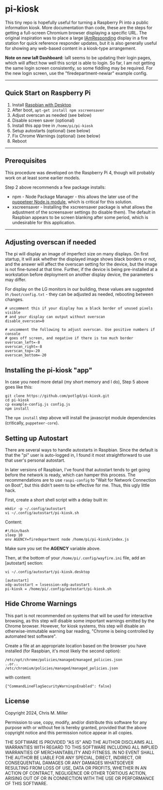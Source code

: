 # pi-kiosk

This tiny repo is hopefully useful for turning a Raspberry Pi into a public information kiosk. More documentation than code, these are the steps for getting a full-screen Chromium browser displaying a specific URL. The original inspiration was to place a large [IAmResponding](https://iamresponding.com/) display in a fire station for quick reference responder updates, but it is also generally useful for showing any web-based content in a kiosk-type arrangement.

**Note on new IaR Dashboard:** IaR seems to be updating their login pages, which will affect how well this script is able to login. So far, I am not getting the same login screen consistently, so some fiddling may be required. For the new login screen, use the "firedepartment-newiar" example config.

---

## Quick Start on Raspberry Pi

1. Install [Raspbian with Desktop](https://www.raspberrypi.org/downloads/raspbian/)
2. After boot, `apt-get install npm xscreensaver`
3. Adjust overscan as needed (see below)
4. Disable screen saver (optional)
5. Install this app tree in `/home/pi/pi-kiosk`
6. Setup autostarts (optional) (see below)
7. Fix Chrome Warnings (optional) (see below)
8. Reboot

---

## Prerequisites

This procedure was developed on the Raspberry Pi 4, though will probably work on at least some earlier models.

Step 2 above recommends a few package installs:

* npm - Node Package Manager - this allows the later use of the [puppeteer Node.js module](https://github.com/puppeteer/puppeteer/), which is critical for this solution.
* xscreensaver - Installing the xscreensaver package is what allows the adjustment of the screensaver settings (to disable them). The default in Raspbian appears to be screen blanking after some period, which is undesirable for this application.

---

## Adjusting overscan if needed

The pi will display an image of imperfect size on many displays. On first startup, it will ask whether the displayed image shows black borders or not, and the answer will affect the overscan setting for the device, but the image is not fine-tuned at that time. Further, if the device is being pre-installed at a workstation before deployment on another display device, the parameters may differ.

For display on the LG monitors in our building, these values are suggested in `/boot/config.txt` - they can be adjusted as needed, rebooting between changes.

```
# uncomment this if your display has a black border of unused pixels visible
# and your display can output without overscan
disable_overscan=0

# uncomment the following to adjust overscan. Use positive numbers if console
# goes off screen, and negative if there is too much border
overscan_left=-8
overscan_right=-8
overscan_top=-20
overscan_bottom=-20
```

## Installing the pi-kiosk "app"

In case you need more detail (my short memory and I do), Step 5 above goes like this:

```
git clone https://github.com/potlgd/pi-kiosk.git
cd pi-kiosk
cp example-config.js config.js
npm install
```

The `npm install` step above will install the javascript module dependencies (critically, `puppeteer-core`).

## Setting up Autostart

There are several ways to handle autostarts in Raspbian. Since the default is that the "pi" user is auto-logged in, I found it most straightforward to use that user's personal autostart.

In later versions of Raspbian, I've found that autostart tends to get going before the network is ready, which can hamper this process. The recommendations are to use `raspi-config` to "Wait for Network Connection on Boot", but this didn't seem to be effective for me. Thus, this ugly little hack.

First, create a short shell script with a delay built in:

```
mkdir -p ~/.config/autostart
vi ~/.config/autostart/pi-kiosk.sh
```
Content:
```
#!/bin/bash
sleep 10
env AGENCY=firedepartment node /home/pi/pi-kiosk/index.js
```
Make sure you set the **AGENCY** variable above.

Then, at the bottom of your `/home/pi/.config/wayfire.ini` file, add an [autostart] section:

```
vi ~/.config/autostart/pi-kiosk.desktop
```


```
[autostart]
xdg-autostart = lxsession-xdg-autostart
pi-kiosk = /home/pi/.config/autostart/pi-kiosk.sh
```

## Hide Chrome Warnings

This part is not recommended on systems that will be used for interactive browsing, as this step will disable some important warnings emitted by the Chrome browser. However, for kiosk systems, this step will disable an otherwise-immutable warning bar reading, "Chrome is being controlled by automated test software".

Create a file at an appropriate location based on the browser you have installed (for Raspbian, it's most likely the second option):

    /etc/opt/chrome/policies/managed/managed_policies.json
    ..or..
    /etc/chromium/policies/managed/managed_policies.json

with content:

    {"CommandLineFlagSecurityWarningsEnabled": false}


## License

Copyright 2024, Chris M. Miller

Permission to use, copy, modify, and/or distribute this software for any purpose with or without fee is hereby granted, provided that the above copyright notice and this permission notice appear in all copies.

THE SOFTWARE IS PROVIDED "AS IS" AND THE AUTHOR DISCLAIMS ALL WARRANTIES WITH REGARD TO THIS SOFTWARE INCLUDING ALL IMPLIED WARRANTIES OF MERCHANTABILITY AND FITNESS. IN NO EVENT SHALL THE AUTHOR BE LIABLE FOR ANY SPECIAL, DIRECT, INDIRECT, OR CONSEQUENTIAL DAMAGES OR ANY DAMAGES WHATSOEVER RESULTING FROM LOSS OF USE, DATA OR PROFITS, WHETHER IN AN ACTION OF CONTRACT, NEGLIGENCE OR OTHER TORTIOUS ACTION, ARISING OUT OF OR IN CONNECTION WITH THE USE OR PERFORMANCE OF THIS SOFTWARE.
